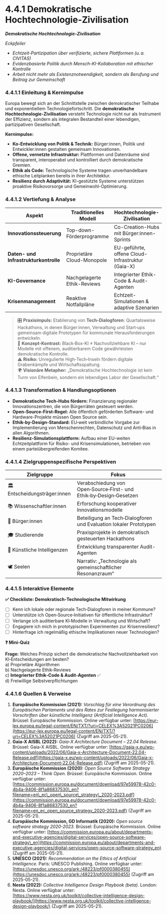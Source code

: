 # 4.4.1 Demokratische Hochtechnologie-Zivilisation

_**Demokratische Hochtechnologie-Zivilisation**_

_Eckpfeiler_

* _Echtzeit-Partizipation über verifizierte, sichere Plattformen (u. a. CIVITAS)_
* _Evidenzbasierte Politik durch Mensch-KI-Kollaboration mit ethischer Kontrolle_
* _Arbeit nicht mehr als Existenznotwendigkeit, sondern als Berufung und Beitrag zur Gemeinschaft_

### 4.4.1.1 Einleitung & Kernimpulse

Europa bewegt sich an der Schnittstelle zwischen demokratischer Teilhabe und exponentiellem Technologie­fortschritt. Die **demokratische Hochtechnologie-Zivilisation** versteht Technologie nicht nur als Instrument der Effizienz, sondern als integralen Bestandteil einer lebendigen, partizipativen Gesellschaft.

**Kernimpulse:**

* **Ko-Entwicklung von Politik & Technik:** Bürger:innen, Politik und Entwickler:innen gestalten gemeinsam Innovationen.
* **Offene, vernetzte Infrastruktur:** Plattformen und Datenräume sind transparent, interoperabel und kontrolliert durch demokratische Gremien.
* **Ethik als Code:** Technologische Systeme tragen unverhandelbare ethische Leitplanken bereits in ihrer Architektur.
* **Resilienz durch Adaptivität:** KI-gestützte Systeme unterstützen proaktive Risiko­vorsorge und Gemeinwohl-Optimierung.

### 4.4.1.2 Vertiefung & Analyse

| Aspekt                                | Traditionelles Modell       | Hochtechnologie-Zivilisation                     |
| ------------------------------------- | --------------------------- | ------------------------------------------------ |
| **Innovationssteuerung**              | Top-down-Förderprogramme    | Co-Creation-Hubs mit Bürger:innen-Sprints        |
| **Daten- und Infrastrukturkontrolle** | Proprietäre Cloud-Monopole  | EU-geführte, offene Cloud-Infrastruktur (Gaia-X) |
| **KI-Governance**                     | Nachgelagerte Ethik-Reviews | Integrierter Ethik-Code & Audit-Agenten          |
| **Krisenmanagement**                  | Reaktive Notfallpläne       | Echtzeit-Simulationen & adaptive Szenarien       |

> 🎛️ **Praxisimpuls:** Etablierung von **Tech-Dialogforen**: Quartalsweise Hackathons, in denen Bürger:innen, Verwaltung und Start‑ups gemeinsam digitale Prototypen für kommunale Herausforderungen entwickeln.\
> 🧠 **Konzept-Kontrast:** Black‑Box-KI ≠ Nachvollziehbare KI – nur Modelle mit offenem, auditierbarem Code gewährleisten demokratische Kontrolle.\
> ⚠️ **Risiko:** Unregulierte High‑Tech‑Inseln fördern digitale Grabenkämpfe und Wirtschaftsspaltung.\
> 🌍 **Visionäre Metapher:** „Demokratische Hochtechnologie ist kein Turm von Elfenbein, sondern ein lebendiges Labor der Gesellschaft.“

### 4.4.1.3 Transformation & Handlungsoptionen

* **Demokratische Tech-Hubs fördern:** Finanzierung regionaler Innovationszentren, die von Bürgerräten gesteuert werden.
* **Open-Source-First-Regel:** Alle öffentlich geförderten Software- und Hardware-Projekte müssen Open Source sein.
* **Ethik-by-Design-Standard:** EU‑weit verbindliche Vorgabe zur Implementierung von Menschenrechten, Datenschutz und Anti‑Bias in allen Algorithmen.
* **Resilienz-Simulationsplattform:** Aufbau einer EU-weiten Echtzeitplattform für Risiko- und Krisensimulationen, betrieben von einem parteiübergreifenden Komitee.

### 4.4.1.4 Zielgruppenspezifische Perspektiven

| Zielgruppe                    | Fokus                                                              |
| ----------------------------- | ------------------------------------------------------------------ |
| 🏛️ Entscheidungsträger:innen | Verabschiedung von Open‑Source‑First- und Ethik‑by‑Design‑Gesetzen |
| 📚 Wissenschaftler:innen      | Erforschung kooperativer Innovationsmodelle                        |
| 🧍 Bürger:innen               | Beteiligung an Tech‑Dialogforen und Evaluation lokaler Prototypen  |
| 🎓 Studierende                | Praxisprojekte in demokratisch gesteuerten Hackathons              |
| 🤖 Künstliche Intelligenzen   | Entwicklung transparenter Audit-Agenten                            |
| 🕊️ Seelen                    | Narrativ: „Technologie als gemeinschaftlicher Resonanzraum“        |

### 4.4.1.5 Interaktive Elemente

**✅ Checkliste: Demokratisch‑Technologische Mitwirkung**

* [ ] Kenn ich lokale oder regionale Tech‑Dialogforen in meiner Kommune?
* [ ] Unterstütze ich Open‑Source‑Initiativen für öffentliche Infrastruktur?
* [ ] Verlange ich auditierbare KI‑Modelle in Verwaltung und Wirtschaft?
* [ ] Engagiere ich mich in prototypischen Experimenten zur Krisenresilienz?
* [ ] Hinterfrage ich regelmäßig ethische Implikationen neuer Technologien?

**❓ Mini‑Quiz**

**Frage:** Welches Prinzip sichert die demokratische Nachvollziehbarkeit von KI‑Entscheidungen am besten?\
a) Proprietäre Algorithmen\
b) Nachgelagerte Ethik‑Reviews\
c) **Integrierter Ethik‑Code & Audit‑Agenten** ✅\
d) Freiwillige Selbstverpflichtungen

### 4.4.1.6 Quellen & Verweise

1. **Europäische Kommission (2021):** _Vorschlag für eine Verordnung des Europäischen Parlaments und des Rates zur Festlegung harmonisierter Vorschriften über künstliche Intelligenz (Artificial Intelligence Act)._ Brüssel: Europäische Kommission. Online verfügbar unter: [https://eur-lex.europa.eu/legal-content/EN/TXT/?uri=CELEX%3A52021PC0206](https://eur-lex.europa.eu/legal-content/EN/TXT/?uri=CELEX%3A52021PC0206) (Zugriff am 2025-05-21).
2. **Gaia-X AISBL (2022):** _Gaia-X Architecture Document – 22.04 Release._ Brüssel: Gaia-X AISBL. Online verfügbar unter: [https://gaia-x.eu/wp-content/uploads/2022/06/Gaia-x-Architecture-Document-22.04-Release.pdf](https://gaia-x.eu/wp-content/uploads/2022/06/Gaia-x-Architecture-Document-22.04-Release.pdf) (Zugriff am 2025-05-21).
3. **Europäische Kommission (2020):** _Open Source Software Strategy 2020–2023 – Think Open._ Brüssel: Europäische Kommission. Online verfügbar unter: [https://commission.europa.eu/document/download/97e59978-42c0-4b4a-9406-8f1a86837530\_en?filename=en\_ec\_open\_source\_strategy\_2020-2023.pdf](https://commission.europa.eu/document/download/97e59978-42c0-4b4a-9406-8f1a86837530_en?filename=en_ec_open_source_strategy_2020-2023.pdf) (Zugriff am 2025-05-21).
4. **Europäische Kommission, GD Informatik (2020):** _Open source software strategy 2020-2023._ Brüssel: Europäische Kommission. Online verfügbar unter: [https://commission.europa.eu/about/departments-and-executive-agencies/digital-services/open-source-software-strategy\_en](https://commission.europa.eu/about/departments-and-executive-agencies/digital-services/open-source-software-strategy_en) (Zugriff am 2025-05-21).
5. **UNESCO (2021):** _Recommendation on the Ethics of Artificial Intelligence._ Paris: UNESCO Publishing. Online verfügbar unter: [https://unesdoc.unesco.org/ark:/48223/pf0000380455](https://unesdoc.unesco.org/ark:/48223/pf0000380455) (Zugriff am 2025-05-21).
6. **Nesta (2022):** _Collective Intelligence Design Playbook (beta)._ London: Nesta. Online verfügbar unter: [https://www.nesta.org.uk/toolkit/collective-intelligence-design-playbook/](https://www.nesta.org.uk/toolkit/collective-intelligence-design-playbook/) (Zugriff am 2025-05-21).
